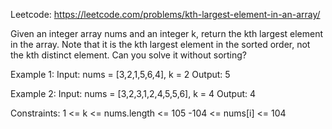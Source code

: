 Leetcode: https://leetcode.com/problems/kth-largest-element-in-an-array/

Given an integer array nums and an integer k, return the kth largest element in the array.
Note that it is the kth largest element in the sorted order, not the kth distinct element.
Can you solve it without sorting?

 

Example 1:
Input: nums = [3,2,1,5,6,4], k = 2
Output: 5

Example 2:
Input: nums = [3,2,3,1,2,4,5,5,6], k = 4
Output: 4
 

Constraints:
1 <= k <= nums.length <= 105
-104 <= nums[i] <= 104